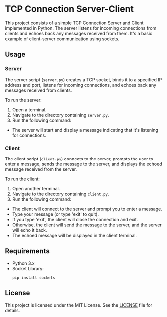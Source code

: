 # TCP Connection Server-Client

This project consists of a simple TCP Connection Server and Client implemented in Python. The server listens for incoming connections from clients and echoes back any messages received from them. It's a basic example of client-server communication using sockets.

## Usage

### Server

The server script (`server.py`) creates a TCP socket, binds it to a specified IP address and port, listens for incoming connections, and echoes back any messages received from clients.

To run the server:
1. Open a terminal.
2. Navigate to the directory containing `server.py`.
3. Run the following command:
- The server will start and display a message indicating that it's listening for connections.

### Client

The client script (`client.py`) connects to the server, prompts the user to enter a message, sends the message to the server, and displays the echoed message received from the server.

To run the client:
1. Open another terminal.
2. Navigate to the directory containing `client.py`.
3. Run the following command:
- The client will connect to the server and prompt you to enter a message.
- Type your message (or type 'exit' to quit).
- If you type 'exit', the client will close the connection and exit.
- Otherwise, the client will send the message to the server, and the server will echo it back.
- The echoed message will be displayed in the client terminal.

## Requirements

- Python 3.x
- Socket Library:
  ```
  pip install sockets
  ```

## License

This project is licensed under the MIT License. See the [LICENSE](https://github.com/kyrillos-nady/kyrillos-nady/blob/main/LICENSE) file for details.
